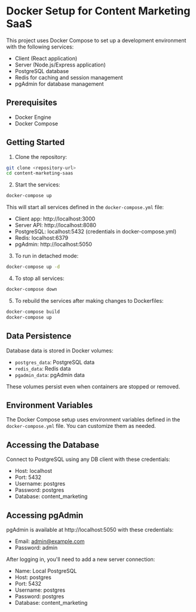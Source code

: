 # Docker Setup for Content Marketing SaaS

This project uses Docker Compose to set up a development environment with the following services:
- Client (React application)
- Server (Node.js/Express application)
- PostgreSQL database
- Redis for caching and session management
- pgAdmin for database management

## Prerequisites

- Docker Engine
- Docker Compose

## Getting Started

1. Clone the repository:
```bash
git clone <repository-url>
cd content-marketing-saas
```

2. Start the services:
```bash
docker-compose up
```

This will start all services defined in the `docker-compose.yml` file:
- Client app: http://localhost:3000
- Server API: http://localhost:8080
- PostgreSQL: localhost:5432 (credentials in docker-compose.yml)
- Redis: localhost:6379
- pgAdmin: http://localhost:5050

3. To run in detached mode:
```bash
docker-compose up -d
```

4. To stop all services:
```bash
docker-compose down
```

5. To rebuild the services after making changes to Dockerfiles:
```bash
docker-compose build
docker-compose up
```

## Data Persistence

Database data is stored in Docker volumes:
- `postgres_data`: PostgreSQL data
- `redis_data`: Redis data
- `pgadmin_data`: pgAdmin data

These volumes persist even when containers are stopped or removed.

## Environment Variables

The Docker Compose setup uses environment variables defined in the `docker-compose.yml` file. You can customize them as needed.

## Accessing the Database

Connect to PostgreSQL using any DB client with these credentials:
- Host: localhost
- Port: 5432
- Username: postgres
- Password: postgres
- Database: content_marketing

## Accessing pgAdmin

pgAdmin is available at http://localhost:5050 with these credentials:
- Email: admin@example.com
- Password: admin

After logging in, you'll need to add a new server connection:
- Name: Local PostgreSQL
- Host: postgres
- Port: 5432
- Username: postgres
- Password: postgres
- Database: content_marketing 